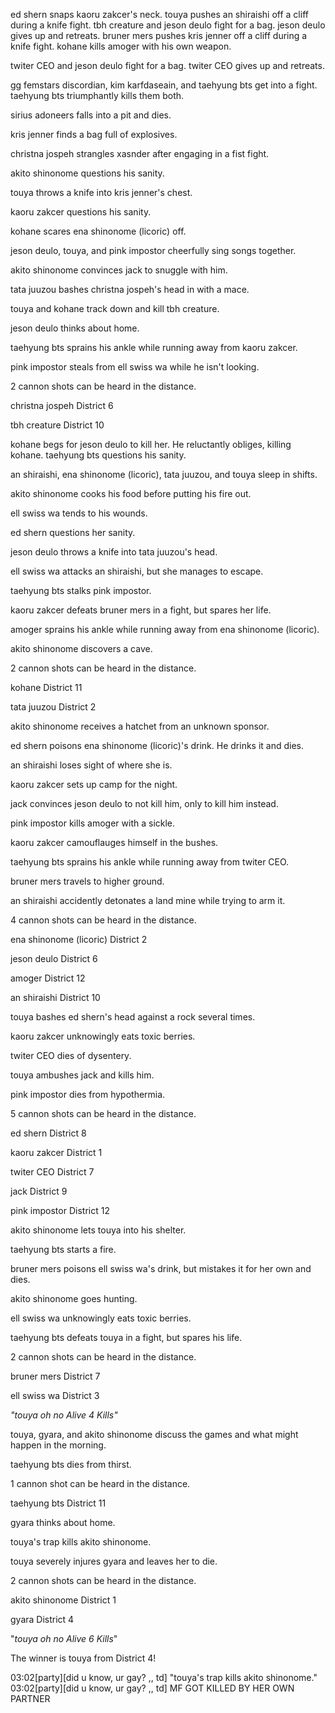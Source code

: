 ed shern snaps kaoru zakcer's neck.
touya pushes an shiraishi off a cliff during a knife fight.
tbh creature and jeson deulo fight for a bag. jeson deulo gives up and retreats.
bruner mers pushes kris jenner off a cliff during a knife fight.
kohane kills amoger with his own weapon.

twiter CEO and jeson deulo fight for a bag. twiter CEO gives up and retreats.

gg femstars discordian, kim karfdaseain, and taehyung bts get into a fight. taehyung bts triumphantly kills them both.

sirius adoneers falls into a pit and dies.

kris jenner finds a bag full of explosives.

christna jospeh strangles xasnder after engaging in a fist fight.

akito shinonome questions his sanity.

touya throws a knife into kris jenner's chest.

kaoru zakcer questions his sanity.

kohane scares ena shinonome (licoric) off.

jeson deulo, touya, and pink impostor cheerfully sing songs together.

akito shinonome convinces jack to snuggle with him.

tata juuzou bashes christna jospeh's head in with a mace.

touya and kohane track down and kill tbh creature.

jeson deulo thinks about home.

taehyung bts sprains his ankle while running away from kaoru zakcer.

pink impostor steals from ell swiss wa while he isn't looking.

2 cannon shots can be heard in the distance.

christna jospeh
District 6

tbh creature
District 10

kohane begs for jeson deulo to kill her. He reluctantly obliges, killing kohane.
taehyung bts questions his sanity.

an shiraishi, ena shinonome (licoric), tata juuzou, and touya sleep in shifts.

akito shinonome cooks his food before putting his fire out.

ell swiss wa tends to his wounds.

ed shern questions her sanity.

jeson deulo throws a knife into tata juuzou's head.

ell swiss wa attacks an shiraishi, but she manages to escape.

taehyung bts stalks pink impostor.

kaoru zakcer defeats bruner mers in a fight, but spares her life.

amoger sprains his ankle while running away from ena shinonome (licoric).

akito shinonome discovers a cave.

2 cannon shots can be heard in the distance.

kohane
District 11

tata juuzou
District 2

akito shinonome receives a hatchet from an unknown sponsor.

ed shern poisons ena shinonome (licoric)'s drink. He drinks it and dies.

an shiraishi loses sight of where she is.

kaoru zakcer sets up camp for the night.

jack convinces jeson deulo to not kill him, only to kill him instead.

pink impostor kills amoger with a sickle.

kaoru zakcer camouflauges himself in the bushes.

taehyung bts sprains his ankle while running away from twiter CEO.

bruner mers travels to higher ground.

an shiraishi accidently detonates a land mine while trying to arm it.

4 cannon shots can be heard in the distance.

ena shinonome (licoric)
District 2

jeson deulo
District 6

amoger
District 12

an shiraishi
District 10

touya bashes ed shern's head against a rock several times.

kaoru zakcer unknowingly eats toxic berries.

twiter CEO dies of dysentery.

touya ambushes jack and kills him.

pink impostor dies from hypothermia.

5 cannon shots can be heard in the distance.

ed shern
District 8

kaoru zakcer
District 1

twiter CEO
District 7

jack
District 9

pink impostor
District 12

akito shinonome lets touya into his shelter.

taehyung bts starts a fire.

bruner mers poisons ell swiss wa's drink, but mistakes it for her own and dies.

akito shinonome goes hunting.

ell swiss wa unknowingly eats toxic berries.

taehyung bts defeats touya in a fight, but spares his life.

2 cannon shots can be heard in the distance.

bruner mers
District 7

ell swiss wa
District 3

*"touya oh no
Alive
4 Kills"*

touya, gyara, and akito shinonome discuss the games and what might happen in the morning.

taehyung bts dies from thirst.

1 cannon shot can be heard in the distance.

taehyung bts
District 11

gyara thinks about home.

touya's trap kills akito shinonome.

touya severely injures gyara and leaves her to die.

2 cannon shots can be heard in the distance.

akito shinonome
District 1

gyara
District 4

"*touya oh no
Alive
6 Kills*"

The winner is touya from District 4!

03:02[party][did u know, ur gay? ,, td] "touya's trap kills akito shinonome."
03:02[party][did u know, ur gay? ,, td] MF GOT KILLED BY HER OWN PARTNER